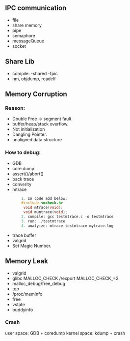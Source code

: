 ## IPC communication
  - file
  - share memory
  - pipe
  - semaphore
  - messageQueue
  - socket
   
## Share Lib
   - compile: -shared -fpic
   - nm, objdump, readelf

## Memory Corruption
### Reason:
- Double Free -> segment fault
- buffer/heap/stack overflow.
- Not initialization
- Dangling Pointer.
- unaligned data structure

### How to debug:
 - GDB
 - core dump
 - assert()/abort()
 - back trace
 - converity
 - mtrace
   ```cpp
       1. In code add below:
       #include <mcheck.h>
        void mtrace(void);
        void muntrace(void);
       2. compile: gcc testmtrace.c -o testmtrace 
       3. run: ./testmtrace 
       4. analyize: mtrace testmtrace mytrace.log

   ```
 - trace buffer
 - valgrid
 - Set Magic Number.

## Memory Leak
 - valgrid
 - glibc MALLOC_CHECK //export MALLOC_CHECK_=2
 - malloc_debug/free_debug
 - top
 - /proc/meminfo
 - free
 - vstate
 - buddyinfo

### Crash
user space: GDB + coredump
kernel space: kdump + crash
